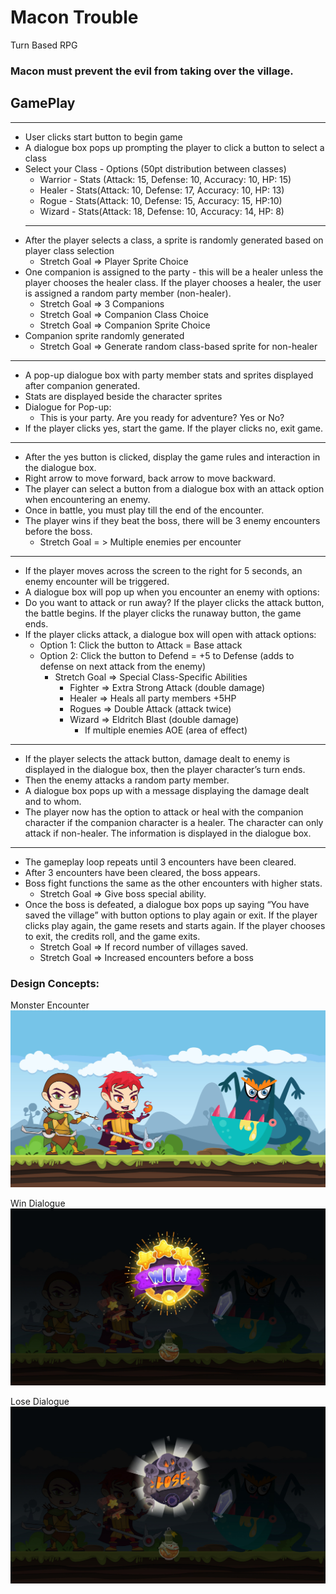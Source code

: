 # Macon Trouble
Turn Based RPG

### Macon must prevent the evil from taking over the village.


## GamePlay

---
* User clicks start button to begin game
* A dialogue box pops up prompting the player to click a button to select a class
* Select your Class - Options (50pt distribution between classes)
  * Warrior - Stats (Attack: 15, Defense: 10,  Accuracy: 10, HP: 15)
  * Healer - Stats(Attack: 10, Defense: 17, Accuracy: 10, HP: 13)
  * Rogue - Stats(Attack: 10, Defense: 15, Accuracy: 15, HP:10)
  * Wizard - Stats(Attack: 18, Defense: 10, Accuracy: 14, HP: 8)
  ---
* After the player selects a class, a sprite is randomly generated based on player class selection
  * Stretch Goal => Player Sprite Choice
* One companion is assigned to the party - this will be a healer unless the player chooses the healer class. If the player chooses a healer, the user is assigned a random party member (non-healer).
  * Stretch Goal => 3 Companions
  * Stretch Goal => Companion Class Choice
  * Stretch Goal => Companion Sprite Choice
* Companion sprite randomly generated
  * Stretch Goal => Generate random class-based sprite for non-healer
---
* A pop-up dialogue box with party member stats and sprites displayed after companion generated. 
* Stats are displayed beside the character sprites
* Dialogue for Pop-up:
  * This is your party. Are you ready for adventure? Yes or No?
* If the player clicks yes, start the game. If the player clicks no, exit game.
---
* After the yes button is clicked, display the game rules and interaction in the dialogue box.
* Right arrow to move forward, back arrow to move backward.  
* The player can select a button from a dialogue box with an attack option when encountering an enemy.
* Once in battle, you must play till the end of the encounter.
* The player wins if they beat the boss, there will be 3 enemy encounters before the boss.
  * Stretch Goal = > Multiple enemies per encounter
---
* If the player moves across the screen to the right for 5 seconds, an enemy encounter will be triggered.
* A dialogue box will pop up when you encounter an enemy with options:
* Do you want to attack or run away? If the player clicks the attack button, the battle begins. If the player clicks the runaway button, the game ends.
* If the player clicks attack, a dialogue box will open with attack options:
  * Option 1: Click the button to Attack = Base attack
  * Option 2: Click the button to Defend = +5 to Defense (adds to defense on next attack from the enemy)
    * Stretch Goal => Special Class-Specific Abilities
      * Fighter => Extra Strong Attack (double damage)
      * Healer => Heals all party members +5HP
      * Rogues => Double Attack (attack twice)
      * Wizard => Eldritch Blast (double damage)
        * If multiple enemies AOE (area of effect)
---
* If the player selects the attack button, damage dealt to enemy is displayed in the dialogue box, then the player character’s turn ends.
* Then the enemy attacks a random party member.
* A dialogue box pops up with a message displaying the damage dealt and to whom.
* The player now has the option to attack or heal with the companion character if the companion character is a healer. The character can only attack if non-healer. The information is displayed in the dialogue box.
---
* The gameplay loop repeats until 3 encounters have been cleared. 
* After 3 encounters have been cleared, the boss appears.
* Boss fight functions the same as the other encounters with higher stats.
  * Stretch Goal => Give boss special ability.
* Once the boss is defeated, a dialogue box pops up saying “You have saved the village” with button options to play again or exit. If the player clicks play again, the game resets and starts again. If the player chooses to exit, the credits roll, and the game exits. 
  * Stretch Goal => If record number of villages saved.
  * Stretch Goal => Increased encounters before a boss

### Design Concepts: 

Monster Encounter
![alt text](img/macon-trouble-monster-encounter.jpg "Macon Trouble Monster Encounter")

Win Dialogue
![alt text](img/macon-trouble-win.jpg "Macon Trouble Monster Encounter")

Lose Dialogue
![alt text](img/macon-trouble-lose.jpg "Macon Trouble Monster Encounter")
